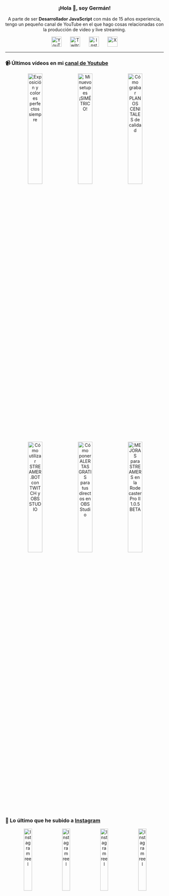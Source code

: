<p align="center" width="300">
  <h3 align="center">¡Hola 👋, soy Germán!</h3>
</p>

<p align="center">A parte de ser <strong>Desarrollador JavaScript</strong> con más de 15 años experiencia, tengo un pequeño canal de YouTube en el que hago cosas relacionadas con la producción de video y live streaming.</p>

<p align="center">
  <a href="https://youtube.com/@germix" target="blank"><img src="https://cdn.simpleicons.org/youtube/FF0000" alt="YouTube" title="YouTube" width="32px" /></a>
  &#8287;&#8287;&#8287;&#8287;&#8287;
  <a href="https://twitch.tv/germix_tv" target="blank"><img src="https://cdn.simpleicons.org/twitch/9146FF" alt="Twitch" title="Twitch" width="32px" /></a>
  &#8287;&#8287;&#8287;&#8287;&#8287;
  <a href="https://instagram.com/germix_tv" target="blank"><img src="https://cdn.simpleicons.org/instagram/E4405F" alt="Instagram" title="Instagram" width="32px" /></a>
  &#8287;&#8287;&#8287;&#8287;&#8287;
  <a href="https://x.com/germix_tv" target="blank"><img src="https://cdn.simpleicons.org/x/000000" alt="X" title="X" width="32px" />
  </a>
</p>

<hr />

<p align="center">
  <h3>📹 Últimos vídeos en mi <a href="https://youtube.com/@germix?sub_confirmation=1" target="blank">canal de Youtube</a></h3>
</p>
<p align="center">&#8287;<a href="https://youtu.be/7VGfZ_7lhag" target="blank"><img width="30%" src="https://img.youtube.com/vi/7VGfZ_7lhag/mqdefault.jpg" alt="Exposición y colores perfectos siempre" title="Exposición y colores perfectos siempre" /></a>  &#8287;<a href="https://youtu.be/ibEAW0cBqQA" target="blank"><img width="30%" src="https://img.youtube.com/vi/ibEAW0cBqQA/mqdefault.jpg" alt="Mi nuevo setup es ¡SIMÉTRICO!" title="Mi nuevo setup es ¡SIMÉTRICO!" /></a>  &#8287;<a href="https://youtu.be/2XDhlqEN3cE" target="blank"><img width="30%" src="https://img.youtube.com/vi/2XDhlqEN3cE/mqdefault.jpg" alt="Cómo grabar PLANOS CENITALES de calidad" title="Cómo grabar PLANOS CENITALES de calidad" /></a><br />  &#8287;<a href="https://youtu.be/2AilFoiYnlc" target="blank"><img width="30%" src="https://img.youtube.com/vi/2AilFoiYnlc/mqdefault.jpg" alt="Cómo utilizar STREAMER.BOT con TWITCH y OBS STUDIO" title="Cómo utilizar STREAMER.BOT con TWITCH y OBS STUDIO" /></a>  &#8287;<a href="https://youtu.be/3EUPLZjGjkY" target="blank"><img width="30%" src="https://img.youtube.com/vi/3EUPLZjGjkY/mqdefault.jpg" alt="Cómo poner ALERTAS GRATIS para tus directos en OBS Studio" title="Cómo poner ALERTAS GRATIS para tus directos en OBS Studio" /></a>  &#8287;<a href="https://youtu.be/3mLzME7gODA" target="blank"><img width="30%" src="https://img.youtube.com/vi/3mLzME7gODA/mqdefault.jpg" alt="MEJORAS para STREAMERS en la Rodecaster Pro II 1.0.5 BETA" title="MEJORAS para STREAMERS en la Rodecaster Pro II 1.0.5 BETA" /></a></p>

<p align="center">
  <h3>📸 Lo último que he subido a <a href="https://instagram.com/germix_tv" target="blank">Instagram</a></h3>
</p>
<p align="center">&#8287;<a href='https://instagram.com/p/DFVzdvFt4zp' target='_blank'><img width='22.5%' src='https://scontent-ber1-1.cdninstagram.com/v/t51.2885-15/475165122_587510090856236_1144941672054633377_n.jpg?stp=dst-jpg_e15_p480x480_tt6&efg=eyJ2ZW5jb2RlX3RhZyI6ImltYWdlX3VybGdlbi42NDB4MTEzNi5zZHIuZjcxODc4Lm5mcmFtZV9jb3Zlcl9mcmFtZSJ9&_nc_ht=scontent-ber1-1.cdninstagram.com&_nc_cat=108&_nc_ohc=j5i-4FS2VzgQ7kNvgHQGfs1&_nc_gid=beb8af14937548aaacc8a34313e2ce0f&edm=ACHbZRIBAAAA&ccb=7-5&ig_cache_key=MzU1NDk3MzgyNDY3NzU0NzI0MQ%3D%3D.3-ccb7-5&oh=00_AYDt-SxqFQ7BKvgPF1erhqY-zLbPzl9uDDBEWYYi-3DzeA&oe=679EB7D7&_nc_sid=c024bc' alt='Instagram reel' /></a>  &#8287;<a href='https://instagram.com/p/DFQTBF1t6dm' target='_blank'><img width='22.5%' src='https://scontent-ber1-1.cdninstagram.com/v/t51.2885-15/474581331_3961455130847551_8470020657529290676_n.jpg?stp=dst-jpg_e15_p480x480_tt6&efg=eyJ2ZW5jb2RlX3RhZyI6ImltYWdlX3VybGdlbi42NDB4MTEzNi5zZHIuZjcxODc4Lm5mcmFtZV9jb3Zlcl9mcmFtZSJ9&_nc_ht=scontent-ber1-1.cdninstagram.com&_nc_cat=107&_nc_ohc=ERU4IfMjJS4Q7kNvgFsrfBv&_nc_gid=beb8af14937548aaacc8a34313e2ce0f&edm=ACHbZRIBAAAA&ccb=7-5&ig_cache_key=MzU1MzQyMzc0Mzg2ODQ0NjU2Ng%3D%3D.3-ccb7-5&oh=00_AYB0msASj-iHJjHLSyMGH1pMR2BkOrqkFlVr_gfNwT_Yiw&oe=679ED110&_nc_sid=c024bc' alt='Instagram reel' /></a>  &#8287;<a href='https://instagram.com/p/DFOWjg2NlfO' target='_blank'><img width='22.5%' src='https://scontent-ber1-1.cdninstagram.com/v/t51.2885-15/474699202_1715980525933359_4047705929486258972_n.jpg?stp=dst-jpg_e15_p480x480_tt6&efg=eyJ2ZW5jb2RlX3RhZyI6ImltYWdlX3VybGdlbi42NDB4MTEzNi5zZHIuZjcxODc4Lm5mcmFtZV9jb3Zlcl9mcmFtZSJ9&_nc_ht=scontent-ber1-1.cdninstagram.com&_nc_cat=103&_nc_ohc=U7Vb6GBONK4Q7kNvgE8Yij_&_nc_gid=beb8af14937548aaacc8a34313e2ce0f&edm=ACHbZRIBAAAA&ccb=7-5&ig_cache_key=MzU1Mjg3NjM1MzUxNjA5OTUzNA%3D%3D.3-ccb7-5&oh=00_AYCXYjrqzVLgMk2SIwWqpHV_E4U3ZozVjgx5gMxAFtuLaA&oe=679EC913&_nc_sid=c024bc' alt='Instagram reel' /></a>  &#8287;<a href='https://instagram.com/p/DFLtnXIN3TI' target='_blank'><img width='22.5%' src='https://scontent-ber1-1.cdninstagram.com/v/t51.2885-15/474618757_477374025166853_673072248334782962_n.jpg?stp=dst-jpg_e15_p480x480_tt6&efg=eyJ2ZW5jb2RlX3RhZyI6ImltYWdlX3VybGdlbi42NDB4MTEzNi5zZHIuZjcxODc4Lm5mcmFtZV9jb3Zlcl9mcmFtZSJ9&_nc_ht=scontent-ber1-1.cdninstagram.com&_nc_cat=105&_nc_ohc=d93jGGqe9sEQ7kNvgEVZIRA&_nc_gid=beb8af14937548aaacc8a34313e2ce0f&edm=ACHbZRIBAAAA&ccb=7-5&ig_cache_key=MzU1MjEzMzM0ODA5ODI3NDUwNA%3D%3D.3-ccb7-5&oh=00_AYAIj-oup60KZRhzROIfEqre3ONmiyk-xtNe1iqGrza68Q&oe=679EED42&_nc_sid=c024bc' alt='Instagram reel' /></a></p>
